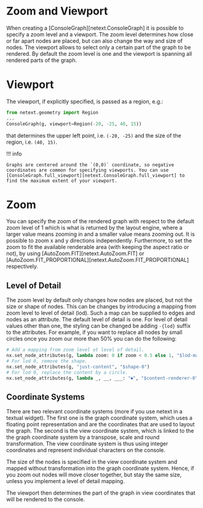 # Zoom and Viewport

When creating a [ConsoleGraph][netext.ConsoleGraph] it is possible to specify a zoom level and a viewport. The zoom level determines how close or far apart nodes are placed, but can also change the way and size of nodes. The viewport allows to select only a certain part of the graph to be rendered. By default the zoom level is one and the viewport is spanning all rendered parts of the graph.

# Viewport

The viewport, if explicitly specified, is passed as a region, e.g.:

```python
from netext.geometry import Region
...
ConsoleGraph(g, viewport=Region(-20, -25, 40, 15))
```

that determines the upper left point, i.e. `(-20, -25)` and the size of the region, i.e. `(40, 15)`.

!!! info

    Graphs are centered around the `(0,0)` coordinate, so negative coordinates are common for specifying viewports. You can use [ConsoleGraph.full_viewport][netext.ConsoleGraph.full_viewport] to find the maximum extent of your viewport.

# Zoom

You can specify the zoom of the rendered graph with respect to the default zoom level of 1 which is what is returned by the layout engine, where a larger value means zooming in and a smaller value means zooming out. It is possible to zoom x and y directions independently. Furthermore, to set the zoom to fit the available renderable area (with keeping the aspect ratio or not), by using [AutoZoom.FIT][netext.AutoZoom.FIT] or [AutoZoom.FIT_PROPORTIONAL][netext.AutoZoom.FIT_PROPORTIONAL] respectively.


## Level of Detail

The zoom level by default only changes how nodes are placed, but not the size or shape of nodes. This can be changes by introducing a mapping from zoom level to level of detail (lod). Such a map can be supplied to edges and nodes as an attribute. The default level of detail is one. For level of detail values other than one, the styling can be changed be adding `-{lod}` suffix to the attributes. For example, if you want to replace all nodes by small circles once you zoom our more than 50% you can do the following:

```python
# Add a mapping from zoom level ot level of detail.
nx.set_node_attributes(g, lambda zoom: 0 if zoom < 0.5 else 1, "$lod-map")
# For lod 0, remove the shape.
nx.set_node_attributes(g, "just-content", "$shape-0")
# For lod 0, replace the content by a circle.
nx.set_node_attributes(g, lambda _, __, ___: "⏺", "$content-renderer-0")
```

## Coordinate Systems

There are two relevant coordinate systems (more if you use netext in a textual widget). The first one is the graph coordinate system, which uses a floating point representation and are the coordinates that are used to layout the graph. The second is the view coordinate system, which is linked to the the graph coordinate system by a transpose, scale and round transformation. The view coordinate system is thus using integer coordinates and represent individual characters on the console.

The size of the nodes is specified in the view coordinate system and mapped without transformation into the graph coordinate system. Hence, if you zoom out nodes will move closer together, but stay the same size, unless you implement a level of detail mapping.

The viewport then determines the part of the graph in view coordinates that will be rendered to the console.
